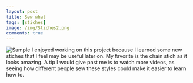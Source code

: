 ```yaml
---
layout: post
title: Sew what
tags: [stiches]
image: /img/Stiches2.png
comments: true
---
```


![Sample](/img/Stiches2.png)
I enjoyed working on this project because I learned some new stiches that I feel may be useful later on. My favorite is the chain stich as it looks amazing.
A tip I would give past me is to watch more videos, as seeing how different people sew these styles could make it easier to learn how to.

